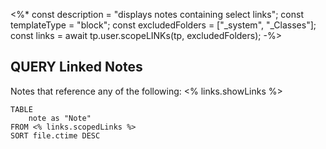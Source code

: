 <%*
const description = "displays notes containing select links";
const templateType = "block";
const excludedFolders = ["_system", "_Classes"];
const links = await tp.user.scopeLINKs(tp, excludedFolders);
-%>

## QUERY Linked Notes
Notes that reference any of the following:
<% links.showLinks %>

```dataview
TABLE 
    note as "Note"
FROM <% links.scopedLinks %>
SORT file.ctime DESC
```

